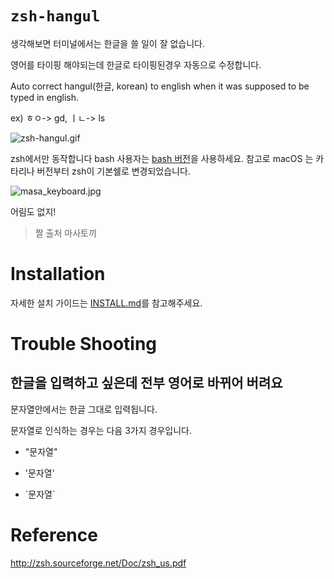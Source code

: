 # `zsh-hangul`

생각해보면 터미널에서는 한글을 쓸 일이 잘 없습니다.

영어를 타이핑 해야되는데 한글로 타이핑된경우 자동으로 수정합니다. 

Auto correct hangul(한글, korean) to english when it was supposed to be typed in english.

ex) ㅎㅇ-> gd, ㅣㄴ-> ls

![zsh-hangul.gif](./.github/zsh-hangul.gif)

zsh에서만 동작합니다 bash 사용자는 [bash 버전](https://github.com/gomjellie/bash-hangul)을 사용하세요. 참고로 macOS 는 카타리나 버전부터 zsh이 기본쉘로 변경되었습니다.

![masa_keyboard.jpg](./.github/masa_keyboard.jpg)

어림도 없지!

> 짤 출처 마사토끼

# Installation

자세한 설치 가이드는 [INSTALL.md](./INSTALL.md)를 참고해주세요.

# Trouble Shooting

## 한글을 입력하고 싶은데 전부 영어로 바뀌어 버려요

문자열안에서는 한글 그대로 입력됩니다.

문자열로 인식하는 경우는 다음 3가지 경우입니다.

- "문자열"

- '문자열'

- \`문자열\`

# Reference

http://zsh.sourceforge.net/Doc/zsh_us.pdf


